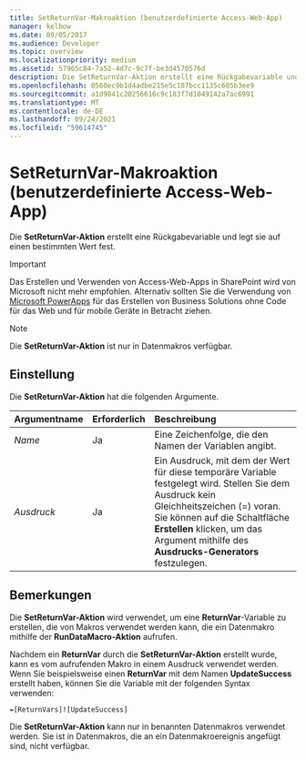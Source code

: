 ```yaml
---
title: SetReturnVar-Makroaktion (benutzerdefinierte Access-Web-App)
manager: kelbow
ms.date: 09/05/2017
ms.audience: Developer
ms.topic: overview
ms.localizationpriority: medium
ms.assetid: 57965c84-7a52-4d7c-9c7f-be3d4570576d
description: Die SetReturnVar-Aktion erstellt eine Rückgabevariable und legt sie auf einen bestimmten Wert fest.
ms.openlocfilehash: 0560ec9b1d4adbe215e5c187bcc1135c605b3ee9
ms.sourcegitcommit: a1d9041c20256616c9c183f7d1049142a7ac6991
ms.translationtype: MT
ms.contentlocale: de-DE
ms.lasthandoff: 09/24/2021
ms.locfileid: "59614745"
---
```

# <a name="setreturnvar-macro-action-access-custom-web-app"></a>SetReturnVar-Makroaktion (benutzerdefinierte Access-Web-App)

Die **SetReturnVar-Aktion** erstellt eine Rückgabevariable und legt sie auf einen bestimmten Wert fest. 
  
> [!IMPORTANT]
> Das Erstellen und Verwenden von Access-Web-Apps in SharePoint wird von Microsoft nicht mehr empfohlen. Alternativ sollten Sie die Verwendung von [Microsoft PowerApps](https://powerapps.microsoft.com/en-us/) für das Erstellen von Business Solutions ohne Code für das Web und für mobile Geräte in Betracht ziehen. 
  
> [!NOTE]
> Die **SetReturnVar-Aktion** ist nur in Datenmakros verfügbar. 
  
## <a name="setting"></a>Einstellung

Die **SetReturnVar-Aktion** hat die folgenden Argumente. 
  
|**Argumentname**|**Erforderlich**|**Beschreibung**|
|:-----|:-----|:-----|
| _Name_ <br/> |Ja  <br/> |Eine Zeichenfolge, die den Namen der Variablen angibt.  <br/> |
| _Ausdruck_ <br/> |Ja  <br/> |Ein Ausdruck, mit dem der Wert für diese temporäre Variable festgelegt wird. Stellen Sie dem Ausdruck kein Gleichheitszeichen (=) voran. Sie können auf die Schaltfläche **Erstellen** klicken, um das Argument mithilfe des **Ausdrucks-Generators** festzulegen.  <br/> |
   
## <a name="remarks"></a>Bemerkungen

Die **SetReturnVar-Aktion** wird verwendet, um eine **ReturnVar**-Variable zu erstellen, die von Makros verwendet werden kann, die ein Datenmakro mithilfe der **RunDataMacro-Aktion** aufrufen. 
  
Nachdem ein **ReturnVar** durch die **SetReturnVar-Aktion** erstellt wurde, kann es vom aufrufenden Makro in einem Ausdruck verwendet werden. Wenn Sie beispielsweise einen **ReturnVar** mit dem Namen **UpdateSuccess** erstellt haben, können Sie die Variable mit der folgenden Syntax verwenden:
  
`=[ReturnVars]![UpdateSuccess]`

Die **SetReturnVar-Aktion** kann nur in benannten Datenmakros verwendet werden. Sie ist in Datenmakros, die an ein Datenmakroereignis angefügt sind, nicht verfügbar. 
  

